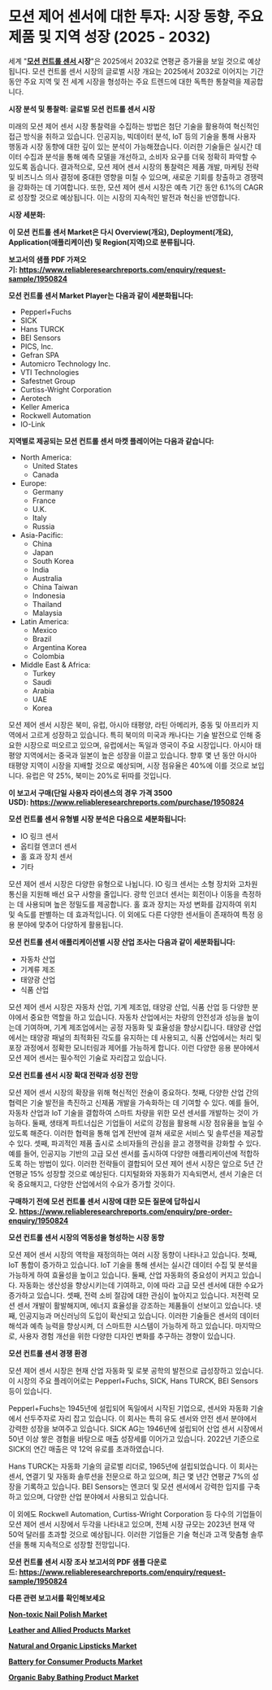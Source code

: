 <p><h1>모션 제어 센서에 대한 투자: 시장 동향, 주요 제품 및 지역 성장 (2025 - 2032)</h1></p><p>세계 "<strong><a href="https://www.reliableresearchreports.com/motion-control-sensors-r1950824?utm_campaign=106&utm_medium=8&utm_source=Github&utm_content=ia&utm_term=06042025&utm_id=motion-control-sensors">모션 컨트롤 센서&nbsp;</a></strong><strong>시장</strong>"은 2025에서 2032로 연평균 증가율을 보일 것으로 예상됩니다. 모션 컨트롤 센서 시장의 글로벌 시장 개요는 2025에서 2032로 이어지는 기간 동안 주요 지역 및 전 세계 시장을 형성하는 주요 트렌드에 대한 독특한 통찰력을 제공합니다.</p>
<p><strong>시장 분석 및 통찰력: 글로벌 모션 컨트롤 센서 시장</strong></p>
<p><p>미래의 모션 제어 센서 시장 통찰력을 수집하는 방법은 첨단 기술을 활용하여 혁신적인 접근 방식을 취하고 있습니다. 인공지능, 빅데이터 분석, IoT 등의 기술을 통해 사용자 행동과 시장 동향에 대한 깊이 있는 분석이 가능해졌습니다. 이러한 기술들은 실시간 데이터 수집과 분석을 통해 예측 모델을 개선하고, 소비자 요구를 더욱 정확히 파악할 수 있도록 돕습니다. 결과적으로, 모션 제어 센서 시장의 통찰력은 제품 개발, 마케팅 전략 및 비즈니스 의사 결정에 중대한 영향을 미칠 수 있으며, 새로운 기회를 창출하고 경쟁력을 강화하는 데 기여합니다. 또한, 모션 제어 센서 시장은 예측 기간 동안 6.1%의 CAGR로 성장할 것으로 예상됩니다. 이는 시장의 지속적인 발전과 혁신을 반영합니다.</p><a href="%7CAUTHORITHY_DOMAIN_URL%7C?utm_campaign=106&utm_medium=8&utm_source=Github&utm_content=ia&utm_term=06042025&utm_id=motion-control-sensors"></a></p>
<p><strong>시장 세분화:</strong></p>
<p><strong>이 모션 컨트롤 센서 Market은 다시 Overview(개요), Deployment(개요), Application(애플리케이션) 및 Region(지역)으로 분류됩니다.</strong></p>
<p><strong>보고서의 샘플 PDF 가져오기:&nbsp;<a href="https://www.reliableresearchreports.com/enquiry/request-sample/1950824?utm_campaign=106&utm_medium=8&utm_source=Github&utm_content=ia&utm_term=06042025&utm_id=motion-control-sensors">https://www.reliableresearchreports.com/enquiry/request-sample/1950824</a></strong><strong></strong></p>
<p><strong>모션 컨트롤 센서 Market Player는 다음과 같이 세분화됩니다:</strong></p>
<p><ul><li>Pepperl+Fuchs</li><li>SICK</li><li>Hans TURCK</li><li>BEI Sensors</li><li>PICS, Inc.</li><li>Gefran SPA</li><li>Automicro Technology Inc.</li><li>VTI Technologies</li><li>Safestnet Group</li><li>Curtiss-Wright Corporation</li><li>Aerotech</li><li>Keller America</li><li>Rockwell Automation</li><li>IO-Link</li></ul></p>
<p><strong>지역별로 제공되는 모션 컨트롤 센서 마켓 플레이어는 다음과 같습니다:</strong></p>
<p><ul>
    <li>
        North America:
        <ul>
            <li>United States</li>
            <li>Canada</li>
        </ul>
    </li>
    <li>
        Europe:
        <ul>
            <li>Germany</li>
            <li>France</li>
            <li>U.K.</li>
            <li>Italy</li>
            <li>Russia</li>
        </ul>
    </li>
    <li>
        Asia-Pacific:
        <ul>
            <li>China</li>
            <li>Japan</li>
            <li>South Korea</li>
            <li>India</li>
            <li>Australia</li>
            <li>China Taiwan</li>
            <li>Indonesia</li>
            <li>Thailand</li>
            <li>Malaysia</li>
        </ul>
    </li>
    <li>
        Latin America:
        <ul>
            <li>Mexico</li>
            <li>Brazil</li>
            <li>Argentina Korea</li>
            <li>Colombia</li>
        </ul>
    </li>
    <li>
        Middle East & Africa:
        <ul>
            <li>Turkey</li>
            <li>Saudi</li>
            <li>Arabia</li>
            <li>UAE</li>
            <li>Korea</li>
        </ul>
    </li>
    </ul></p>
<p><p>모션 제어 센서 시장은 북미, 유럽, 아시아 태평양, 라틴 아메리카, 중동 및 아프리카 지역에서 고르게 성장하고 있습니다. 특히 북미의 미국과 캐나다는 기술 발전으로 인해 중요한 시장으로 떠오르고 있으며, 유럽에서는 독일과 영국이 주요 시장입니다. 아시아 태평양 지역에서는 중국과 일본이 높은 성장을 이끌고 있습니다. 향후 몇 년 동안 아시아 태평양 지역이 시장을 지배할 것으로 예상되며, 시장 점유율은 40%에 이를 것으로 보입니다. 유럽은 약 25%, 북미는 20%로 뒤따를 것입니다.</p></p>
<p><strong>이 보고서 구매(단일 사용자 라이센스의 경우 가격 3500 USD):&nbsp;<a href="https://www.reliableresearchreports.com/purchase/1950824?utm_campaign=106&utm_medium=8&utm_source=Github&utm_content=ia&utm_term=06042025&utm_id=motion-control-sensors">https://www.reliableresearchreports.com/purchase/1950824</a></strong></p>
<p><strong>모션 컨트롤 센서 유형별 시장 분석은 다음으로 세분화됩니다:</strong></p>
<p><ul><li>IO 링크 센서</li><li>옵티컬 엔코더 센서</li><li>홀 효과 장치 센서</li><li>기타</li></ul></p>
<p><p>모션 제어 센서 시장은 다양한 유형으로 나뉩니다. IO 링크 센서는 소형 장치와 고차원 통신을 지원해 배선 요구 사항을 줄입니다. 광학 인코더 센서는 회전이나 이동을 측정하는 데 사용되며 높은 정밀도를 제공합니다. 홀 효과 장치는 자성 변화를 감지하여 위치 및 속도를 판별하는 데 효과적입니다. 이 외에도 다른 다양한 센서들이 존재하여 특정 응용 분야에 맞추어 다양하게 활용됩니다.</p></p>
<p><strong>모션 컨트롤 센서 애플리케이션별 시장 산업 조사는 다음과 같이 세분화됩니다:</strong></p>
<p><ul><li>자동차 산업</li><li>기계류 제조</li><li>태양광 산업</li><li>식품 산업</li></ul></p>
<p><p>모션 제어 센서 시장은 자동차 산업, 기계 제조업, 태양광 산업, 식품 산업 등 다양한 분야에서 중요한 역할을 하고 있습니다. 자동차 산업에서는 차량의 안전성과 성능을 높이는데 기여하며, 기계 제조업에서는 공정 자동화 및 효율성을 향상시킵니다. 태양광 산업에서는 태양광 패널의 최적화된 각도를 유지하는 데 사용되고, 식품 산업에서는 처리 및 포장 과정에서 정확한 모니터링과 제어를 가능하게 합니다. 이런 다양한 응용 분야에서 모션 제어 센서는 필수적인 기술로 자리잡고 있습니다.</p></p>
<p><strong>모션 컨트롤 센서 시장 확대 전략과 성장 전망</strong></p>
<p><p>모션 제어 센서 시장의 확장을 위해 혁신적인 전술이 중요하다. 첫째, 다양한 산업 간의 협력은 기술 발전을 촉진하고 신제품 개발을 가속화하는 데 기여할 수 있다. 예를 들어, 자동차 산업과 IoT 기술을 결합하여 스마트 차량을 위한 모션 센서를 개발하는 것이 가능하다. 둘째, 생태계 파트너십은 기업들이 서로의 강점을 활용해 시장 점유율을 높일 수 있도록 해준다. 이러한 협력을 통해 업계 전반에 걸쳐 새로운 서비스 및 솔루션을 제공할 수 있다. 셋째, 파괴적인 제품 출시로 소비자들의 관심을 끌고 경쟁력을 강화할 수 있다. 예를 들어, 인공지능 기반의 고급 모션 센서를 출시하여 다양한 애플리케이션에 적합하도록 하는 방법이 있다. 이러한 전략들이 결합되어 모션 제어 센서 시장은 앞으로 5년 간 연평균 15% 성장할 것으로 예상된다. 디지털화와 자동화가 지속되면서, 센서 기술은 더욱 중요해지고, 다양한 산업에서의 수요가 증가할 것이다.</p></p>
<p><strong>구매하기 전에 모션 컨트롤 센서 시장에 대한 모든 질문에 답하십시오.&nbsp;<a href="https://www.reliableresearchreports.com/enquiry/pre-order-enquiry/1950824?utm_campaign=106&utm_medium=8&utm_source=Github&utm_content=ia&utm_term=06042025&utm_id=motion-control-sensors">https://www.reliableresearchreports.com/enquiry/pre-order-enquiry/1950824</a></strong><strong></strong></p>
<p><strong>모션 컨트롤 센서 시장의 역동성을 형성하는 시장 동향</strong></p>
<p><p>모션 제어 센서 시장의 역학을 재정의하는 여러 시장 동향이 나타나고 있습니다. 첫째, IoT 통합이 증가하고 있습니다. IoT 기술을 통해 센서는 실시간 데이터 수집 및 분석을 가능하게 하여 효율성을 높이고 있습니다. 둘째, 산업 자동화의 중요성이 커지고 있습니다. 자동화는 생산성을 향상시키는데 기여하고, 이에 따라 고급 모션 센서에 대한 수요가 증가하고 있습니다. 셋째, 전력 소비 절감에 대한 관심이 높아지고 있습니다. 저전력 모션 센서 개발이 활발해지며, 에너지 효율성을 강조하는 제품들이 선보이고 있습니다. 넷째, 인공지능과 머신러닝의 도입이 확산되고 있습니다. 이러한 기술들은 센서의 데이터 해석과 예측 능력을 향상시켜, 더 스마트한 시스템이 가능하게 하고 있습니다. 마지막으로, 사용자 경험 개선을 위한 다양한 디자인 변화를 추구하는 경향이 있습니다.</p></p>
<p><strong>모션 컨트롤 센서 경쟁 환경</strong></p>
<p><p>모션 제어 센서 시장은 현재 산업 자동화 및 로봇 공학의 발전으로 급성장하고 있습니다. 이 시장의 주요 플레이어로는 Pepperl+Fuchs, SICK, Hans TURCK, BEI Sensors 등이 있습니다.</p><p>Pepperl+Fuchs는 1945년에 설립되어 독일에서 시작된 기업으로, 센서와 자동화 기술에서 선두주자로 자리 잡고 있습니다. 이 회사는 특히 유도 센서와 안전 센서 분야에서 강력한 성장을 보여주고 있습니다. SICK AG는 1946년에 설립되어 산업 센서 시장에서 50년 이상 쌓은 경험을 바탕으로 매출 성장세를 이어가고 있습니다. 2022년 기준으로 SICK의 연간 매출은 약 12억 유로를 초과하였습니다.</p><p>Hans TURCK는 자동화 기술의 글로벌 리더로, 1965년에 설립되었습니다. 이 회사는 센서, 연결기 및 자동화 솔루션을 전문으로 하고 있으며, 최근 몇 년간 연평균 7%의 성장을 기록하고 있습니다. BEI Sensors는 엔코더 및 모션 센서에서 강력한 입지를 구축하고 있으며, 다양한 산업 분야에서 사용되고 있습니다.</p><p>이 외에도 Rockwell Automation, Curtiss-Wright Corporation 등 다수의 기업들이 모션 제어 센서 시장에서 두각을 나타내고 있으며, 전체 시장 규모는 2023년 현재 약 50억 달러를 초과할 것으로 예상됩니다. 이러한 기업들은 기술 혁신과 고객 맞춤형 솔루션을 통해 지속적으로 성장할 전망입니다.</p></p>
<p><strong>모션 컨트롤 센서 시장 조사 보고서의 PDF 샘플 다운로드:&nbsp;<a href="https://www.reliableresearchreports.com/enquiry/request-sample/1950824?utm_campaign=106&utm_medium=8&utm_source=Github&utm_content=ia&utm_term=06042025&utm_id=motion-control-sensors">https://www.reliableresearchreports.com/enquiry/request-sample/1950824</a></strong></p>
<p><strong></strong></p>
<p><strong></strong></p>
<p><strong></strong></p>
<p><strong></strong></p>
<p><strong>다른 관련 보고서를 확인해보세요</strong></p>
<p><strong><p><a href="https://github.com/gripeluigstt/Market-Research-Report-List-1/blob/main/non-toxic-nail-polish-market.md?utm_campaign=106&utm_medium=8&utm_source=Github&utm_content=ia&utm_term=06042025&utm_id=motion-control-sensors">Non-toxic Nail Polish Market</a></p><p><a href="https://github.com/warshatulang0/Market-Research-Report-List-1/blob/main/leather-and-allied-products-market.md?utm_campaign=106&utm_medium=8&utm_source=Github&utm_content=ia&utm_term=06042025&utm_id=motion-control-sensors">Leather and Allied Products Market</a></p><p><a href="https://github.com/minakibanov/Market-Research-Report-List-1/blob/main/natural-and-organic-lipsticks-market.md?utm_campaign=106&utm_medium=8&utm_source=Github&utm_content=ia&utm_term=06042025&utm_id=motion-control-sensors">Natural and Organic Lipsticks Market</a></p><p><a href="https://github.com/syiqvanyo/Market-Research-Report-List-1/blob/main/battery-for-consumer-products-market.md?utm_campaign=106&utm_medium=8&utm_source=Github&utm_content=ia&utm_term=06042025&utm_id=motion-control-sensors">Battery for Consumer Products Market</a></p><p><a href="https://github.com/rvadencho/Market-Research-Report-List-1/blob/main/organic-baby-bathing-product-market.md?utm_campaign=106&utm_medium=8&utm_source=Github&utm_content=ia&utm_term=06042025&utm_id=motion-control-sensors">Organic Baby Bathing Product Market</a></p></strong></p>